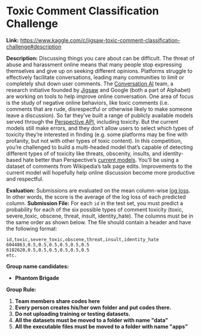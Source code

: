 # Toxic Comment Classification Challenge
**Link:** https://www.kaggle.com/c/jigsaw-toxic-comment-classification-challenge#description

**Description:**
Discussing things you care about can be difficult. The threat of abuse and harassment online means that many people stop expressing themselves and give up on seeking different opinions. Platforms struggle to effectively facilitate conversations, leading many communities to limit or completely shut down user comments.
The [Conversation AI](https://conversationai.github.io/) team, a research initiative founded by [Jigsaw](https://jigsaw.google.com/) and Google (both a part of Alphabet) are working on tools to help improve online conversation. One area of focus is the study of negative online behaviors, like toxic comments (i.e. comments that are rude, disrespectful or otherwise likely to make someone leave a discussion). So far they’ve built a range of publicly available models served through the [Perspective API](https://perspectiveapi.com/), including toxicity. But the current models still make errors, and they don’t allow users to select which types of toxicity they’re interested in finding (e.g. some platforms may be fine with profanity, but not with other types of toxic content).
In this competition, you’re challenged to build a multi-headed model that’s capable of detecting different types of of toxicity like threats, obscenity, insults, and identity-based hate better than Perspective’s [current models](https://github.com/conversationai/unintended-ml-bias-analysis). You’ll be using a dataset of comments from Wikipedia’s talk page edits. Improvements to the current model will hopefully help online discussion become more productive and respectful.

**Evaluation:**
Submissions are evaluated on the mean column-wise [log loss](https://www.kaggle.com/wiki/LogLoss). In other words, the score is the average of the log loss of each predicted column.
**Submission File:**
For each `id` in the test set, you must predict a probability for each of the six possible types of comment toxicity (toxic, severe_toxic, obscene, threat, insult, identity_hate). The columns must be in the same order as shown below. The file should contain a header and have the following format:

    id,toxic,severe_toxic,obscene,threat,insult,identity_hate
    6044863,0.5,0.5,0.5,0.5,0.5,0.5
    6102620,0.5,0.5,0.5,0.5,0.5,0.5
    etc.


**Group name candidates:**  

- **Phantom Brigade** 

**Group Rule:**

1. **Team members share codes here**
2. **Every person creates his/her own folder and put codes there.**
3. **Do not uploading training or testing datasets.**
4. **All the datasets must be moved to a folder with name "data"**
5. **All the executable files must be moved to a folder with name "apps”**


